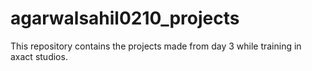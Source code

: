 # agarwalsahil0210_projects
This repository contains the projects made from day 3 while training in axact studios.

